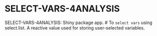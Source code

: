 # SELECT-VARS-4ANALYSIS
SELECT-VARS-4ANALYSIS: Shiny package app.  # To `select vars` using select.list. A reactive value used for storing user-selected variables.
